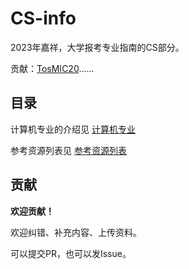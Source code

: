 # CS-info

2023年嘉祥，大学报考专业指南的CS部分。

贡献：[TosMIC20](https://github.com/TosMIC20)……

## 目录

计算机专业的介绍见 [计算机专业](计算机专业.md)

参考资源列表见 [参考资源列表](参考资源列表.md)

## 贡献

**欢迎贡献！**

欢迎纠错、补充内容、上传资料。

可以提交PR，也可以发Issue。

